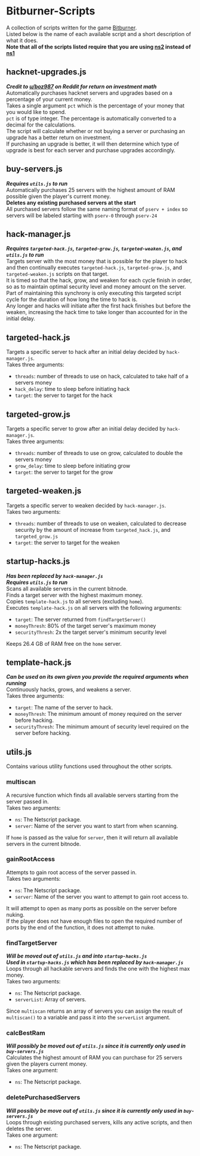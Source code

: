# Bitburner-Scripts
A collection of scripts written for the game [Bitburner](https://store.steampowered.com/app/1812820/Bitburner/).\
Listed below is the name of each available script and a short description of what it does.\
__Note that all of the scripts listed require that you are using [ns2](https://bitburner.readthedocs.io/en/latest/netscript/netscriptjs.html) instead of [ns1](https://bitburner.readthedocs.io/en/latest/netscript/netscript1.html)__

## hacknet-upgrades.js
___Credit to [u/boz987](https://www.reddit.com/r/Bitburner/comments/71sxly/hacknet_nodes_script_optimalish_calcs/) on Reddit for return on investment math___\
Automatically purchases hacknet servers and upgrades based on a percentage of your current money.\
Takes a single argument `pct` which is the percentage of your money that you would like to spend.\
`pct` is of type integer. The percentage is automatically converted to a decimal for the calculations.\
The script will calculate whether or not buying a server or purchasing an upgrade has a better return on investment.\
If purchasing an upgrade is better, it will then determine which type of upgrade is best for each server and purchase upgrades accordingly.

## buy-servers.js
___Requires `utils.js` to run___\
Automatically purchases 25 servers with the highest amount of RAM possible given the player's current money.\
__Deletes any existing purchased servers at the start__\
All purchased servers follow the same naming format of `pserv + index` so servers will be labeled starting with `pserv-0` through `pserv-24`

## hack-manager.js
___Requires `targeted-hack.js`, `targeted-grow.js`, `targeted-weaken.js`, and `utils.js` to run___\
Targets server with the most money that is possible for the player to hack and then continually executes `targeted-hack.js`, `targeted-grow.js`, and `targeted-weaken.js` scripts on that target.\
It is timed so that the hack, grow, and weaken for each cycle finish in order, so as to maintain optimal security level and money amount on the server.\
Part of maintaining this synchrony is only executing this targeted script cycle for the duration of how long the time to hack is.\
Any longer and hacks will initiate after the first hack finishes but before the weaken, increasing the hack time to take longer than accounted for in the initial delay.

## targeted-hack.js
Targets a specific server to hack after an initial delay decided by `hack-manager.js`.\
Takes three arguments:
- `threads`: number of threads to use on hack, calculated to take half of a servers money
- `hack_delay`: time to sleep before initiating hack
- `target`: the server to target for the hack

## targeted-grow.js
Targets a specific server to grow after an initial delay decided by `hack-manager.js`.\
Takes three arguments:
- `threads`: number of threads to use on grow, calculated to double the servers money
- `grow_delay`: time to sleep before initiating grow
- `target`: the server to target for the grow

## targeted-weaken.js
Targets a specific server to weaken decided by `hack-manager.js`.\
Takes two arguments:
- `threads`: number of threads to use on weaken, calculated to decrease security by the amount of increase from `targeted_hack.js`, and `targeted_grow.js`
- `target`: the server to target for the weaken

## startup-hacks.js
___Has been replaced by `hack-manager.js`___\
___Requires `utils.js` to run___\
Scans all available servers in the current bitnode.\
Finds a target server with the highest maximum money.\
Copies `template-hack.js` to all servers (excluding `home`).\
Executes `template-hack.js` on all servers with the following arguments:
- `target`: The server returned from `findTargetServer()`
- `moneyThresh`: 80% of the target server's maximum money
- `securityThresh`: 2x the target server's minimum security level

Keeps 26.4 GB of RAM free on the `home` server.

## template-hack.js
___Can be used on its own given you provide the required arguments when running___\
Continuously hacks, grows, and weakens a server.\
Takes three arguments:
- `target`: The name of the server to hack.
- `moneyThresh`: The minimum amount of money required on the server before hacking.
- `securityThresh`: The minimum amount of security level required on the server before hacking.

## utils.js
Contains various utility functions used throughout the other scripts.

### multiscan
A recursive function which finds all available servers starting from the server passed in.\
Takes two arguments:
- `ns`: The Netscript package.
- `server`: Name of the server you want to start from when scanning.

If `home` is passed as the value for `server`, then it will return all available servers in the current bitnode.

### gainRootAccess
Attempts to gain root access of the server passed in.\
Takes two arguments:
- `ns`: The Netscript package.
- `server`: Name of the server you want to attempt to gain root access to.

It will attempt to open as many ports as possible on the server before nuking.\
If the player does not have enough files to open the required number of ports by the end of the function, it does not attempt to nuke.

### findTargetServer
___Will be moved out of `utils.js` and into `startup-hacks.js`___\
___Used in `startup-hacks.js` which has been replaced by `hack-manager.js`___\
Loops through all hackable servers and finds the one with the highest max money.\
Takes two arguments:
- `ns`: The Netscript package.
- `serverList`: Array of servers.

Since `multiscan` returns an array of servers you can assign the result of `multiscan()` to a variable and pass it into the `serverList` argument.

### calcBestRam
___Will possibly be moved out of `utils.js` since it is currently only used in `buy-servers.js`___\
Calculates the highest amount of RAM you can purchase for 25 servers given the players current money.\
Takes one argument:
- `ns`: The Netscript package.

### deletePurchasedServers
___Will possibly be move out of `utils.js` since it is currently only used in `buy-servers.js`___\
Loops through existing purchased servers, kills any active scripts, and then deletes the server.\
Takes one argument:
- `ns`: The Netscript package.
